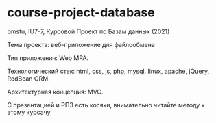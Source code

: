 # course-project-database
bmstu, IU7-7, Курсовой Проект по Базам данных (2021)

Тема проекта: веб-приложение для файлообмена

Тип приложения: Web MPA.

Технологический стек: html, css, js, php, mysql, linux, apache, jQuery, RedBean ORM.

Архитектурная концепция: MVC.

С презентацией и РПЗ есть косяки, внимательно читайте методу к этому курсачу
